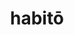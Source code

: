 ---
title: habitō
meaning: to live
ch: one
pos: verb
secondppstem: habit
infend: āre
conjugation: first
derivative: uninhabitable
mt: yes
mt1thru4: yes
---
